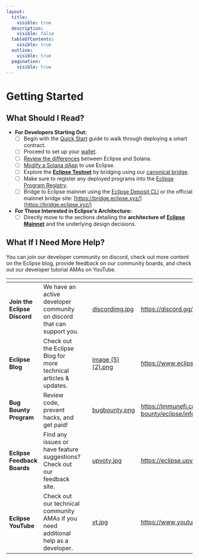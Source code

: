 ```yaml
---
layout:
  title:
    visible: true
  description:
    visible: false
  tableOfContents:
    visible: true
  outline:
    visible: true
  pagination:
    visible: true
---
```


# Getting Started

## What Should I Read?

* **For Developers Starting Out:**
  * [ ] Begin with the  [Quick Start](../tutorials-and-guides/developer-guides/quick-start-hello-world/) guide to walk through deploying a smart contract.
  * [ ] Proceed to set up your [wallet](wallet/).
  * [ ] [Review the differences](differences-between-eclipse-and-solana.md) between Eclipse and Solana.
  * [ ] [Modify a Solana dApp](../tutorials-and-guides/developer-guides/modifying-a-solana-dapp-to-support-eclipse-chomping-glass/) to use Eclipse.
  * [ ] Explore the [**Eclipse Testnet**](../tutorials-and-guides/developer-guides/quick-start-hello-world/testnet.md) by bridging using our [canonical bridge](bridges/eclipse-canonical-bridge.md).
  * [ ] Make sure to register any deployed programs into the [Eclipse Program Registry](eclipse-program-registry-guide.md).
  * [ ] Bridge to Eclipse mainnet using the [Eclipse Deposit CLI](bridges/eclipse-canonical-bridge.md) or the official mainnet bridge site:  [https://bridge.eclipse.xyz/](https://bridge.eclipse.xyz/)
* **For Those Interested in Eclipse's Architecture:**
  * [ ] Directly move to the sections detailing the **architecture of** [**Eclipse Mainnet**](../eclipse-architecture/what-is-eclipse-mainnet/) and the underlying design decisions.

## What If I Need More Help?

You can join our developer community on discord, check out more content on the Eclipse blog, provide feedback on our community boards, and check out our developer tutorial AMAs on YouTube.

<table data-view="cards"><thead><tr><th></th><th></th><th></th><th data-hidden data-card-cover data-type="files"></th><th data-hidden data-card-target data-type="content-ref"></th></tr></thead><tbody><tr><td><strong>Join the Eclipse Discord</strong></td><td>We have an active developer community on discord that can support you.</td><td></td><td><a href="../.gitbook/assets/discordimg.jpg">discordimg.jpg</a></td><td><a href="https://discord.gg/eclipse-fnd">https://discord.gg/eclipse-fnd</a></td></tr><tr><td><strong>Eclipse Blog</strong></td><td>Check out the Eclipse Blog for more technical articles &#x26; updates.</td><td></td><td><a href="../.gitbook/assets/image (5) (2).png">image (5) (2).png</a></td><td><a href="https://www.eclipse.xyz/blog">https://www.eclipse.xyz/blog</a></td></tr><tr><td><strong>Bug Bounty Program</strong></td><td>Review code, prevent hacks, and get paid!</td><td></td><td><a href="../.gitbook/assets/bugbounty.png">bugbounty.png</a></td><td><a href="https://immunefi.com/bug-bounty/eclipse/information/">https://immunefi.com/bug-bounty/eclipse/information/</a></td></tr><tr><td><strong>Eclipse Feedback Boards</strong></td><td>Find any issues or have feature suggestions? Check out our feedback site.</td><td></td><td><a href="../.gitbook/assets/upvoty.jpg">upvoty.jpg</a></td><td><a href="https://eclipse.upvoty.com/">https://eclipse.upvoty.com/</a></td></tr><tr><td><strong>Eclipse YouTube</strong></td><td>Check out our technical community AMAs if you need additional help as a developer.</td><td></td><td><a href="../.gitbook/assets/yt.jpg">yt.jpg</a></td><td><a href="https://www.youtube.com/@EclipseLaboratories">https://www.youtube.com/@EclipseLaboratories</a></td></tr></tbody></table>
